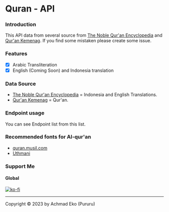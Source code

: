 # Quran - API

### Introduction
This API data from several source from [The Noble Qur'an Encyclopedia](https://quranenc.com/en/home) and [Qur'an Kemenag](https://quran.kemenag.go.id). If you find some mistaken please create some issue.

### Features
- [x] Arabic Transliteration
- [x] English (Coming Soon) and Indonesia translation

### Data Source
- [The Noble Qur'an Encyclopedia](https://quranenc.com/en/home) = Indonesia and English Translations.
- [Qur'an Kemenag](https://quran.kemenag.go.id) = Qur'an.

### Endpoint usage
You can see Endpoint list from this list.

### Recommended fonts for Al-qur'an
- [quran.musil.com](http://quran.mursil.com/Web-Print-Publishing-Quran-Text-Graphics-Fonts-and-Downloads/fonts-optimized-for-quran)
- [Uthmani](https://groups.google.com/forum/#!topic/colteachers/Y6iKganK0tQ)
  
### Support Me

#### Global
[![ko-fi](https://www.ko-fi.com/img/githubbutton_sm.svg)](https://ko-fi.com/B0B71P7PB)

---
Copyright © 2023 by Achmad Eko (Pururu)
